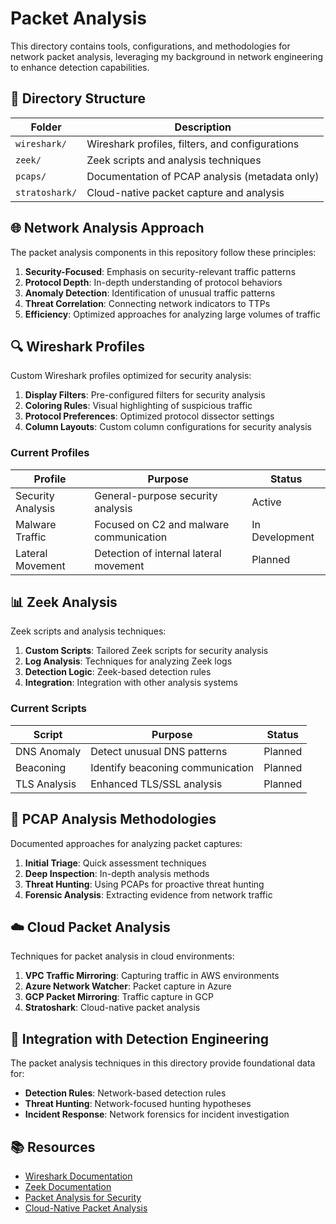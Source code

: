# Packet Analysis

This directory contains tools, configurations, and methodologies for network packet analysis, leveraging my background in network engineering to enhance detection capabilities.

## 📁 Directory Structure

| Folder | Description |
|--------|-------------|
| `wireshark/` | Wireshark profiles, filters, and configurations |
| `zeek/` | Zeek scripts and analysis techniques |
| `pcaps/` | Documentation of PCAP analysis (metadata only) |
| `stratoshark/` | Cloud-native packet capture and analysis |

## 🌐 Network Analysis Approach

The packet analysis components in this repository follow these principles:

1. **Security-Focused**: Emphasis on security-relevant traffic patterns
2. **Protocol Depth**: In-depth understanding of protocol behaviors
3. **Anomaly Detection**: Identification of unusual traffic patterns
4. **Threat Correlation**: Connecting network indicators to TTPs
5. **Efficiency**: Optimized approaches for analyzing large volumes of traffic

## 🔍 Wireshark Profiles

Custom Wireshark profiles optimized for security analysis:

1. **Display Filters**: Pre-configured filters for security analysis
2. **Coloring Rules**: Visual highlighting of suspicious traffic
3. **Protocol Preferences**: Optimized protocol dissector settings
4. **Column Layouts**: Custom column configurations for security analysis

### Current Profiles

| Profile | Purpose | Status |
|---------|---------|--------|
| Security Analysis | General-purpose security analysis | Active |
| Malware Traffic | Focused on C2 and malware communication | In Development |
| Lateral Movement | Detection of internal lateral movement | Planned |

## 📊 Zeek Analysis

Zeek scripts and analysis techniques:

1. **Custom Scripts**: Tailored Zeek scripts for security analysis
2. **Log Analysis**: Techniques for analyzing Zeek logs
3. **Detection Logic**: Zeek-based detection rules
4. **Integration**: Integration with other analysis systems

### Current Scripts

| Script | Purpose | Status |
|--------|---------|--------|
| DNS Anomaly | Detect unusual DNS patterns | Planned |
| Beaconing | Identify beaconing communication | Planned |
| TLS Analysis | Enhanced TLS/SSL analysis | Planned |

## 🔎 PCAP Analysis Methodologies

Documented approaches for analyzing packet captures:

1. **Initial Triage**: Quick assessment techniques
2. **Deep Inspection**: In-depth analysis methods
3. **Threat Hunting**: Using PCAPs for proactive threat hunting
4. **Forensic Analysis**: Extracting evidence from network traffic

## ☁️ Cloud Packet Analysis

Techniques for packet analysis in cloud environments:

1. **VPC Traffic Mirroring**: Capturing traffic in AWS environments
2. **Azure Network Watcher**: Packet capture in Azure
3. **GCP Packet Mirroring**: Traffic capture in GCP
4. **Stratoshark**: Cloud-native packet analysis

## 🧪 Integration with Detection Engineering

The packet analysis techniques in this directory provide foundational data for:

- **Detection Rules**: Network-based detection rules
- **Threat Hunting**: Network-focused hunting hypotheses
- **Incident Response**: Network forensics for incident investigation

## 📚 Resources

- [Wireshark Documentation](https://www.wireshark.org/docs/)
- [Zeek Documentation](https://docs.zeek.org/)
- [Packet Analysis for Security](https://www.packtpub.com/product/practical-packet-analysis-3rd-edition/9781593278021)
- [Cloud-Native Packet Analysis](https://aws.amazon.com/blogs/aws/vpc-traffic-mirroring/)
